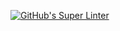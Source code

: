 [![GitHub's Super Linter](https://github.com/CarolynWP/Assign-04-PHP-BreadBakery/actions/workflows/main.yml/badge.svg)](https://github.com/CarolynWP/Assign-04-PHP-BreadBakery/actions)